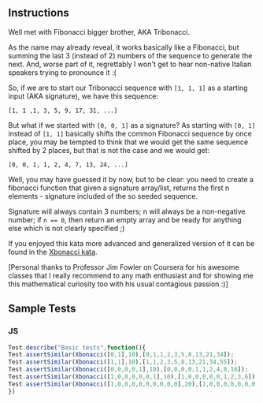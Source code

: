 ## Instructions
Well met with Fibonacci bigger brother, AKA Tribonacci.

As the name may already reveal, it works basically like a Fibonacci, but summing the last 3 (instead of 2) numbers of the sequence to generate the next. And, worse part of it, regrettably I won't get to hear non-native Italian speakers trying to pronounce it :(

So, if we are to start our Tribonacci sequence with `[1, 1, 1]` as a starting input (AKA signature), we have this sequence:

`[1, 1 ,1, 3, 5, 9, 17, 31, ...]`

But what if we started with `[0, 0, 1]` as a signature? As starting with `[0, 1]` instead of `[1, 1]` basically shifts the common Fibonacci sequence by once place, you may be tempted to think that we would get the same sequence shifted by 2 places, but that is not the case and we would get:

`[0, 0, 1, 1, 2, 4, 7, 13, 24, ...]`

Well, you may have guessed it by now, but to be clear: you need to create a fibonacci function that given a signature array/list, returns the first n elements - signature included of the so seeded sequence.

Signature will always contain 3 numbers; n will always be a non-negative number; if `n == 0`, then return an empty array and be ready for anything else which is not clearly specified ;)

If you enjoyed this kata more advanced and generalized version of it can be found in the [Xbonacci kata](http://www.codewars.com/kata/fibonacci-tribonacci-and-friends).

[Personal thanks to Professor Jim Fowler on Coursera for his awesome classes that I really recommend to any math enthusiast and for showing me this mathematical curiosity too with his usual contagious passion :)]

## Sample Tests
### JS

~~~ js
Test.describe("Basic tests",function(){
Test.assertSimilar(Xbonacci([0,1],10),[0,1,1,2,3,5,8,13,21,34]);
Test.assertSimilar(Xbonacci([1,1],10),[1,1,2,3,5,8,13,21,34,55]);
Test.assertSimilar(Xbonacci([0,0,0,0,1],10),[0,0,0,0,1,1,2,4,8,16]);
Test.assertSimilar(Xbonacci([1,0,0,0,0,0,1],10),[1,0,0,0,0,0,1,2,3,6]);
Test.assertSimilar(Xbonacci([1,0,0,0,0,0,0,0,0,0],20),[1,0,0,0,0,0,0,0,0,0,1,1,2,4,8,16,32,64,128,256]);
})
~~~
